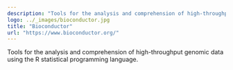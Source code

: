 ```yaml
---
description: "Tools for the analysis and comprehension of high-throughput genomic data using the R statistical programming language."
logo: ../_images/bioconductor.jpg
title: "Bioconductor"
url: "https://www.bioconductor.org/"
---
```


Tools for the analysis and comprehension of high-throughput genomic data using the R statistical programming language.
